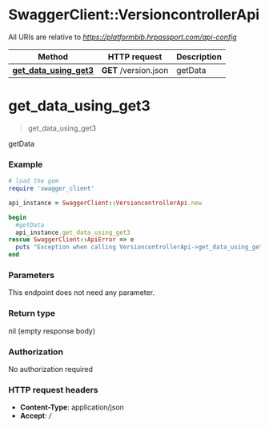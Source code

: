 # SwaggerClient::VersioncontrollerApi

All URIs are relative to *https://platformbib.hrpassport.com/api-config*

Method | HTTP request | Description
------------- | ------------- | -------------
[**get_data_using_get3**](VersioncontrollerApi.md#get_data_using_get3) | **GET** /version.json | getData


# **get_data_using_get3**
> get_data_using_get3

getData

### Example
```ruby
# load the gem
require 'swagger_client'

api_instance = SwaggerClient::VersioncontrollerApi.new

begin
  #getData
  api_instance.get_data_using_get3
rescue SwaggerClient::ApiError => e
  puts "Exception when calling VersioncontrollerApi->get_data_using_get3: #{e}"
end
```

### Parameters
This endpoint does not need any parameter.

### Return type

nil (empty response body)

### Authorization

No authorization required

### HTTP request headers

 - **Content-Type**: application/json
 - **Accept**: */*



